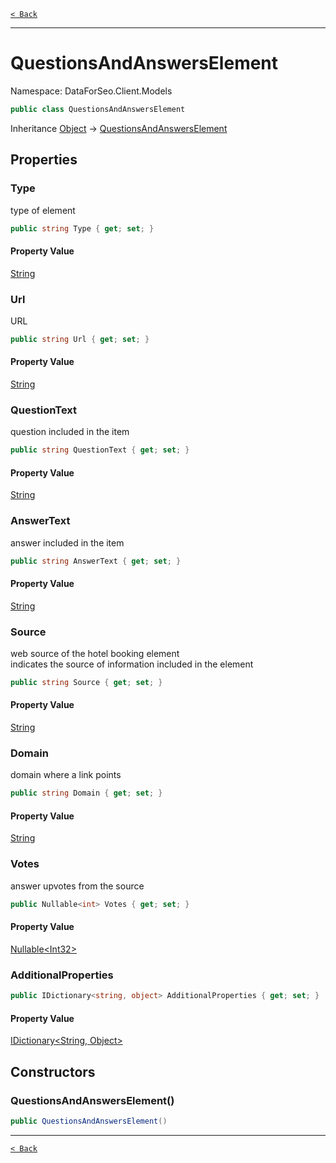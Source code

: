 [`< Back`](./)

---

# QuestionsAndAnswersElement

Namespace: DataForSeo.Client.Models

```csharp
public class QuestionsAndAnswersElement
```

Inheritance [Object](https://docs.microsoft.com/en-us/dotnet/api/system.object) → [QuestionsAndAnswersElement](./dataforseo.client.models.questionsandanswerselement)

## Properties

### **Type**

type of element

```csharp
public string Type { get; set; }
```

#### Property Value

[String](https://docs.microsoft.com/en-us/dotnet/api/system.string)<br>

### **Url**

URL

```csharp
public string Url { get; set; }
```

#### Property Value

[String](https://docs.microsoft.com/en-us/dotnet/api/system.string)<br>

### **QuestionText**

question included in the item

```csharp
public string QuestionText { get; set; }
```

#### Property Value

[String](https://docs.microsoft.com/en-us/dotnet/api/system.string)<br>

### **AnswerText**

answer included in the item

```csharp
public string AnswerText { get; set; }
```

#### Property Value

[String](https://docs.microsoft.com/en-us/dotnet/api/system.string)<br>

### **Source**

web source of the hotel booking element
 <br>indicates the source of information included in the element

```csharp
public string Source { get; set; }
```

#### Property Value

[String](https://docs.microsoft.com/en-us/dotnet/api/system.string)<br>

### **Domain**

domain where a link points

```csharp
public string Domain { get; set; }
```

#### Property Value

[String](https://docs.microsoft.com/en-us/dotnet/api/system.string)<br>

### **Votes**

answer upvotes from the source

```csharp
public Nullable<int> Votes { get; set; }
```

#### Property Value

[Nullable&lt;Int32&gt;](https://docs.microsoft.com/en-us/dotnet/api/system.nullable-1)<br>

### **AdditionalProperties**

```csharp
public IDictionary<string, object> AdditionalProperties { get; set; }
```

#### Property Value

[IDictionary&lt;String, Object&gt;](https://docs.microsoft.com/en-us/dotnet/api/system.collections.generic.idictionary-2)<br>

## Constructors

### **QuestionsAndAnswersElement()**

```csharp
public QuestionsAndAnswersElement()
```

---

[`< Back`](./)

